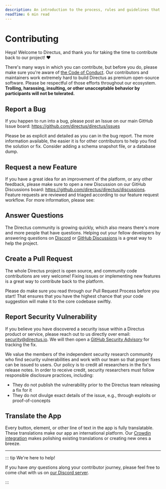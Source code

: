 ```yaml
---
description: An introduction to the process, rules and guidelines that for all code contributions to Directus.
readTime: 6 min read
---
```


# Contributing

Heya! Welcome to Directus, and thank you for taking the time to contribute back to our project! ❤️

There's many ways in which you can contribute, but before you do, please make sure you're aware of
[the Code of Conduct](/contributing/code-of-conduct). Our contributors and maintainers work extremely hard to build
Directus as premium open-source software. Please be respectful of those efforts throughout our ecosystem. **Trolling,
harassing, insulting, or other unacceptable behavior by participants will not be tolerated.**

<Card
	title="Code of Conduct"
	text="We expect all of our contributors to know and follow this code."
	url="/contributing/code-of-conduct"
/>

## Report a Bug

If you happen to run into a bug, please post an Issue on our main GitHub Issue board:
https://github.com/directus/directus/issues

Please be as explicit and detailed as you can in the bug report. The more information available, the easier it is for
other contributors to help you find the solution or fix. Consider adding a schema snapshot file, or a database dump.

## Request a new Feature

If you have a great idea for an improvement of the platform, or any other feedback, please make sure to open a new
Discussion on our GitHub Discussions board: https://github.com/directus/directus/discussions. Feature requests are
reviewed and triaged according to our feature request workflow. For more information, please see:

<Card
	title="Feature Request Process"
	text="Feature requests are reviewed and triaged according to this process"
	url="/contributing/feature-request-process"
/>

## Answer Questions

The Directus community is growing quickly, which also means there's more and more people that have questions. Helping
out your fellow developers by answering questions on [Discord](https://directus.chat) or
[GitHub Discussions](https://github.com/directus/directus/discussions/categories/q-a) is a great way to help the
project.

## Create a Pull Request

The whole Directus project is open source, and community code contributions are very welcome! Fixing issues or
implementing new features is a great way to contribute back to the platform.

Please do make sure you read through our Pull Request Process before you start! That ensures that you have the highest
chance that your code suggestion will make it to the core codebase swiftly.

<Card
	title="Pull Request Process"
	text="Pull requests are reviewed and merged according to this process"
	url="/contributing/pull-request-process"
/>

## Report Security Vulnerability

If you believe you have discovered a security issue within a Directus product or service, please reach out to us
directly over email: [security@directus.io](mailto:security@directus.io). We will then open a
[GitHub Security Advisory](https://github.com/directus/directus/security/advisories) for tracking the fix.

We value the members of the independent security research community who find security vulnerabilities and work with our
team so that proper fixes can be issued to users. Our policy is to credit all researchers in the fix's release notes. In
order to receive credit, security researchers must follow responsible disclosure practices, including:

- They do not publish the vulnerability prior to the Directus team releasing a fix for it
- They do not divulge exact details of the issue, e.g., through exploits or proof-of-concepts

## Translate the App

Every button, element, or other line of text in the app is fully translatable. These translations make our app an
international platform. Our [Crowdin integration](https://locales.directus.io) makes polishing existing translations or
creating new ones a breeze.

---

::: tip We're here to help!

If you have _any_ questions along your contributor journey, please feel free to come chat with us on
[our Discord server](https://directus.chat).

:::
